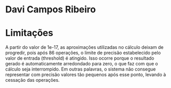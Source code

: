 # Davi Campos Ribeiro 

# Limitações

A partir do valor de 1e-17, as aproximações utilizadas no cálculo deixam de progredir, pois após 86 operações, o limite de precisão estabelecido pelo valor de entrada (threshold) é atingido. Isso ocorre porque o resultado gerado é automaticamente arredondado para zero, o que faz com que o cálculo seja interrompido. Em outras palavras, o sistema não consegue representar com precisão valores tão pequenos após esse ponto, levando à cessação das operações.
